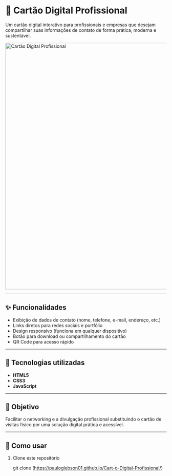 # 📇 Cartão Digital Profissional  

Um cartão digital interativo para profissionais e empresas que desejam compartilhar suas informações de contato de forma prática, moderna e sustentável.  

<img width="1367" height="768" alt="Cartão Digital Profissional" src="https://github.com/user-attachments/assets/25162d86-1f0a-4168-86b0-029a5f292479" />

---

## ✨ Funcionalidades  
- Exibição de dados de contato (nome, telefone, e-mail, endereço, etc.)  
- Links diretos para redes sociais e portfólio  
- Design responsivo (funciona em qualquer dispositivo)  
- Botão para download ou compartilhamento do cartão  
- QR Code para acesso rápido  

---

## 🚀 Tecnologias utilizadas  
- **HTML5**  
- **CSS3**  
- **JavaScript**  

---

## 🎯 Objetivo  
Facilitar o networking e a divulgação profissional substituindo o cartão de visitas físico por uma solução digital prática e acessível.  

---

## 📌 Como usar  

1. Clone este repositório
     
   git clone (https://pauloglebson01.github.io/Cart-o-Digital-Profissional/)
